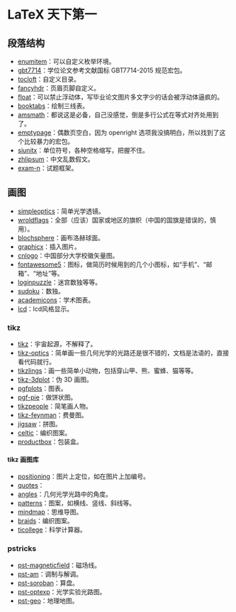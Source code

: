 # LaTeX 天下第一

## 段落结构

- [enumitem](https://ctan.org/pkg/enumitem)：可以自定义枚举环境。
- [gbt7714]()：学位论文参考文献国标 GBT7714-2015 规范宏包。
- [tocloft]()：自定义目录。
- [fancyhdr]()：页眉页脚自定义。
- [float]()：可以禁止浮动体，写毕业论文图片多文字少的话会被浮动体逼疯的。
- [booktabs]()：绘制三线表。
- [amsmath]()：都说这是必备，自己没感觉，倒是多行公式在等式对齐处用到了。
- [emptypage]()：偶数页空白，因为 openright 选项我没搞明白，所以找到了这个比较暴力的宏包。
- [siunitx](https://www.ctan.org/pkg/siunitx)：单位符号，各种空格缩写，把握不住。
- [zhlipsum](https://ctan.org/pkg/zhlipsum)：中文乱数假文。
- [exam-n](https://ctan.org/pkg/exam-n)：试题框架。

## 画图
- [simpleoptics](https://ctan.org/pkg/simpleoptics)：简单光学透镜。
- [wroldflags](https://www.ctan.org/pkg/worldflags)：全部（应该）国家或地区的旗帜（中国的国旗是错误的，慎用）。
- [blochsphere](https://ctan.org/pkg/blochsphere)：画布洛赫球面。
- [graphicx]()：插入图片。
- [cnlogo](https://github.com/yuxtech/cnlogo)：中国部分大学校徽矢量图。
- [fontawesome5]()：图标，做简历时候用到的几个小图标，如“手机”、“邮箱”、“地址”等。
- [loginpuzzle](https://ctan.org/pkg/logicpuzzle)：迷宫数独等等。
- [sudoku](https://ctan.org/pkg/sudoku)：数独。
- [academicons](https://ctan.org/pkg/academicons)：学术图表。
- [lcd](https://ctan.org/pkg/lcd)：lcd风格显示。



### tikz
- [tikz](https://www.ctan.org/pkg/pgf)：宇宙起源，不解释了。
- [tikz-optics](https://www.ctan.org/pkg/tikz-optics)：简单画一些几何光学的光路还是很不错的，文档是法语的，直接看代码就行。
- [tikzlings](https://www.ctan.org/pkg/tikzlings)：画一些简单小动物，包括穿山甲、熊、蜜蜂、猫等等。
- [tikz-3dplot]()：伪 3D 画图。
- [pgfplots]()：图表。
- [pgf-pie](https://www.ctan.org/pkg/pgf-pie)：做饼状图。
- [tikzpeople](https://ctan.org/pkg/tikzpeople)：简笔画人物。
- [tikz-feynman](https://ctan.org/pkg/tikz-feynman)：费曼图。
- [jigsaw](https://ctan.org/pkg/jigsaw)：拼图。
- [celtic](https://ctan.org/pkg/celtic)：编织图案。
- [productbox](https://ctan.org/pkg/productbox)：包装盒。


#### tikz 画图库
- [positioning]()：图片上定位，如在图片上加编号。
- [quotes]()：
- [angles]()：几何光学光路中的角度。
- [patterns]()：图案，如横线、竖线、斜线等。
- [mindmap]()：思维导图。
- [braids](https://ctan.org/pkg/braids)：编织图案。
- [ticollege](https://ctan.org/pkg/ticollege)：科学计算器。

### pstricks
- [pst-magneticfield](https://ctan.org/pkg/pst-magneticfield)：磁场线。
- [pst-am](https://ctan.org/pkg/pst-am)：调制与解调。
- [pst-soroban](https://ctan.org/pkg/pst-soroban)：算盘。
- [pst-optexp](https://ctan.org/pkg/pst-optexp)：光学实验光路图。
- [pst-geo](https://ctan.org/pkg/pst-geo)：地理地图。



